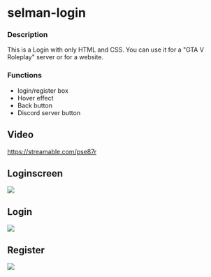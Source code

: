 # selman-login

### Description
This is a Login with only HTML and CSS. You can use it for a "GTA V Roleplay" server or for a website.
### Functions
- login/register box
- Hover effect
- Back button
- Discord server button

## Video
https://streamable.com/pse87r

## Loginscreen
<img src="https://cdn.discordapp.com/attachments/781600303639166997/867911672260595742/Login.png">

## Login
<img src="https://cdn.discordapp.com/attachments/781600303639166997/867911673447579698/Login2.png">

## Register
<img src="https://cdn.discordapp.com/attachments/781600303639166997/867911674349367296/Login3.png">
